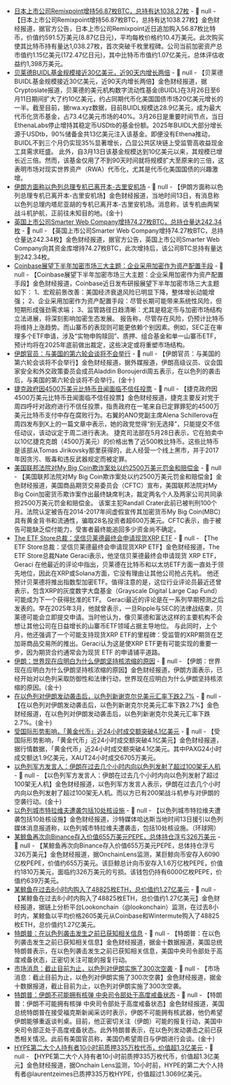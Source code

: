 - [日本上市公司Remixpoint增持56.87枚BTC，总持有达1038.27枚]() - 📰 null - 【日本上市公司Remixpoint增持56.87枚BTC，总持有达1038.27枚】金色财经报道，据官方公告，日本上市公司Remixpoint近日追加购入56.87枚比特币，价值约591.5万美元(8.87亿日元)，平均每枚价格约10.4万美元。此次购买使其比特币持有量达1,038.27枚，首次突破千枚里程碑。公司当前加密资产总市值约1.15亿美元(172.47亿日元)，其中比特币市值约1.07亿美元，总体评估收益约1,398万美元。
- [贝莱德BUIDL基金规模接近30亿美元，近90天内增长两倍](https://cryptoslate.com/blackrocks-buidl-nears-3b-registers-3x-increase-in-less-than-90-days/) - 📰 null - 【贝莱德BUIDL基金规模接近30亿美元，近90天内增长两倍】金色财经报道，据Cryptoslate报道，贝莱德的美元机构数字流动性基金(BUIDL)在3月26日至6月11日期间扩大了约10亿美元，约占同期代币化美国国债市场20亿美元增长的一半。截至目前，据rwa.xyz数据，目前BUIDL规模达28.9亿美元，成为最大代币化货币基金，占73.4亿美元市场的40%。3月26日是重要时间节点，当日EthenaLabs停止增持其稳定币USDtb的基金份额。2025年BUIDL大部分增长源于USDtb，90%储备金共13亿美元注入该基金。即便没有Ethena推动，BUIDL不到三个月仍实现35%显著增长，凸显公共区块链上受监管高收益现金工具需求旺盛。 
此外，自3月13日该基金规模达到10亿美元以来，其规模已增长近三倍。然而，该基金仅用了不到90天时间就将规模扩大至原来的三倍，这表明市场对现实世界资产（RWA）代币化，尤其是代币化美国国债的兴趣激增。
- [伊朗方面称以色列总理专机已离开本-古里安机场]() - 📰 null - 【伊朗方面称以色列总理专机已离开本-古里安机场】金色财经报道，当地时间13日，有消息称以色列总理内塔尼亚胡的专机已离开本-古里安机场。消息称，该专机由两架战斗机护航，正前往未知目的地。(金十)
- [英国上市公司Smarter Web Company增持74.27枚BTC，总持仓量达242.34枚](https://investors.smarterwebcompany.co.uk/investors/_img/pdf/news/2025-06-13-bitcoin-purchase.pdf) - 📰 null - 【英国上市公司Smarter Web Company增持74.27枚BTC，总持仓量达242.34枚】金色财经报道，据官方公告，英国上市公司Smarter Web Company向其资金库增持74.27枚BTC，此次增持后，该公司BTC总持有量达到242.34枚。
- [Coinbase展望下半年加密市场三大主题：企业采用加密作为资产配置手段](https://www.coinbase.com/zh-cn/institutional/research-insights/research/monthly-outlook/monthly-outlook-jun-2025) - 📰 null - 【Coinbase展望下半年加密市场三大主题：企业采用加密作为资产配置手段】金色财经报道，Coinbase近日发布研报展望下半年加密市场三大主题如下： 
1、宏观前景改善：美国经济衰退风险已明显下降，整体增长动能增强； 
2、企业采用加密作为资产配置手段：尽管长期可能带来系统性风险，但短期形成强劲需求端； 
3、监管路径日趋清晰：尤其是稳定币与加密市场结构立法进展，将深刻影响加密生态发展。 
报告称，尽管存在风险，仍预计比特币将维持上涨趋势。而山寨币的表现则可能更依赖个别因素。例如，SEC正在审理多个ETF申请，涉及“实物申购赎回”、质押、组合基金和单一山寨币ETF，预计均将在2025年底前做出裁定，这些决定或将重塑市场结构。
- [伊朗官员：与美国的第六轮会谈将不会举行]() - 📰 null - 【伊朗官员：与美国的第六轮会谈将不会举行】金色财经报道，据外媒报道，伊朗高级议员、议会国家安全和外交政策委员会成员Aladdin Boroujerdi周五表示，在以色列的袭击后，与美国的第六轮会谈将不会举行。(金十)
- [捷克政府因4500万美元比特币丑闻面临不信任投票](https://cointelegraph.com/news/czech-government-no-confidence-vote-bitcoin-scandal) - 📰 null - 【捷克政府因4500万美元比特币丑闻面临不信任投票】金色财经报道，捷克主要反对党于周四呼吁对政府进行不信任投票，指责政府在一笔来自已定罪罪犯的4500万美元比特币支付中存在腐败行为。右翼的ANO党副主席Alena Schillerova在周四发布到X上的一篇文章中表示，她的政党觉得“别无选择”，只能提交不信任动议，该动议定于周二进行表决。 
捷克司法部在5月28日表示，它在拍卖中以10亿捷克克朗（4500万美元）的价格出售了近500枚比特币。这些比特币是该部从Tomas Jirikovsky那里获得的，此人经营一个线上黑市，并于2017年因贪污、贩毒和违反武器规定而被定罪。
- [美国联邦法院对My Big Coin欺诈案处以约2500万美元罚金和赔偿金](https://news.bitcoin.com/court-slams-my-big-coin-with-25m-penalty-over-false-cryptocurrency-claims/) - 📰 null - 【美国联邦法院对My Big Coin欺诈案处以约2500万美元罚金和赔偿金】金色财经报道，美国商品期货交易委员会（CFTC）宣布，美国联邦法院对My Big Coin加密货币欺诈案作出最终缺席判决，裁定两名个人及两家公司共同承担2500万美元罚金和赔偿金。 
该案主犯Randall Crater此前已被判刑100个月。法院认定被告在2014-2017年间虚假宣传其加密货币My Big Coin(MBC)具有黄金背书和流通性，骗取28名投资者超600万美元。CFTC表示，由于被告可能缺乏偿付能力，受害者最终能追回多少资金尚不确定。
- [The ETF Store总裁：坚信贝莱德最终会申请现货XRP ETF](https://thecryptobasic.com/2025/06/13/blackrock-to-eventually-file-for-an-xrp-etf-etf-store-president/) - 📰 null - 【The ETF Store总裁：坚信贝莱德最终会申请现货XRP ETF】金色财经报道，The ETF Store总裁Nate Geraci表示，他坚信贝莱德最终会申请现货 XRP ETF，Geraci 在他最近的评论中指出，贝莱德在比特币和以太坊ETF方面一直处于领先地位，因此在XRP或Solana方面，它没有理由让其他公司抢占先机。 
他还预计贝莱德将推出指数型加密ETF。值得注意的是，这位行业评论员最近还曾表示，包含XRP的灰度数字大盘基金（Grayscale Digital Large Cap Fund）可能成为下一个获得批准的ETF。 
Geraci最近的评论是在一系列早期预测之后发表的。早在2025年3月，他就曾表示，一旦Ripple与SEC的法律战结束，贝莱德可能会立即提交申请。当时他认为，像贝莱德和富达这样的主要机构不会想让其他公司在日益增长的山寨币ETF领域占据主导地位。 
与此同时，上个月，他还强调了一个可能支持现货XRP ETF的里程碑：受监管的XRP期货在芝加哥商品交易所的推出。Geraci认为这是使XRP ETF更有可能实现的重要一步，因为期货合约通常会为现货 ETF 的申请铺平道路。
- [伊朗：世界现在应明白为什么伊朗坚持核浓缩的原因]() - 📰 null - 【伊朗：世界现在应明白为什么伊朗坚持核浓缩的原因】金色财经报道，伊朗方面表示，已经开始对以色列采取防御性和法律行动，世界现在应明白为什么伊朗坚持核浓缩的原因。(金十)
- [在以色列对伊朗发动袭击后，以色列新谢克尔兑美元汇率下跌2.7%]() - 📰 null - 【在以色列对伊朗发动袭击后，以色列新谢克尔兑美元汇率下跌2.7%】金色财经报道，在以色列对伊朗发动袭击后，以色列新谢克尔兑美元汇率下跌2.7%。(金十)
- [受国际形势影响，「黄金代币」近24小时成交额突破4.1亿美元](https://www.coingecko.com/zh/categories/tokenized-gold) - 📰 null - 【受国际形势影响，「黄金代币」近24小时成交额突破4.1亿美元】金色财经报道，据行情数据，「黄金代币」近24小时成交额突破4.1亿美元。其中PAXG24小时成交额达1.9亿美元，XAUT24小时成交6705万美元。
- [以色列军方发言人：伊朗在过去几个小时内向以色列发射了超过100架无人机]() - 📰 null - 【以色列军方发言人：伊朗在过去几个小时内向以色列发射了超过100架无人机】金色财经报道，以色列军方发言人表示，伊朗在过去几个小时内向以色列发射了超过100架无人机。而以方已有200架战斗机参与对伊朗的空袭行动。(金十)
- [以色列城市特拉维夫遭袭包括10处核设施]() - 📰 null - 【以色列城市特拉维夫遭袭包括10处核设施】金色财经报道，沙特媒体哈达斯当地时间13日援引以色列媒体消息报道称，以色列城市特拉维夫遭袭击，包括10处核设施。（环球网）
- [某鲸鱼再次向Binance存入价值655万美元PEPE，总体持仓浮亏326万美元](https://x.com/OnchainLens/status/1933381181388816534) - 📰 null - 【某鲸鱼再次向Binance存入价值655万美元PEPE，总体持仓浮亏326万美元】金色财经报道，据OnchainLens监测，某巨鲸向币安存入6090亿枚PEPE，价值约655万美元。该巨鲸总计向币安存入1.6万亿枚PEPE，价值约1810万美元，面临约326万美元的亏损。该钱包仍持有6000亿枚PEPE，价值约639万美元。
- [某鲸鱼在过去8小时内购入了48825枚ETH，总价值约1.27亿美元](https://x.com/lookonchain/status/1933378215944573032) - 📰 null - 【某鲸鱼在过去8小时内购入了48825枚ETH，总价值约1.27亿美元】金色财经报道，据链上分析平台Lookonchain（@lookonchain）监测，在过去8小时内，某鲸鱼以平均价格2605美元从Coinbase和Wintermute购入了48825枚ETH，总价值约1.27亿美元。
- [特朗普：在以色列袭击发生之前已获知相关信息]() - 📰 null - 【特朗普：在以色列袭击发生之前已获知相关信息】金色财经报道，据金十数据报道，美国总统特朗普表示，在以色列袭击发生之前已获知相关信息，美国中央司令部处于高度戒备状态，正密切关注可能的报复行动。
- [市场消息：截止目前为止，以色列对伊朗实施了300次空袭]() - 📰 null - 【市场消息：截止目前为止，以色列对伊朗实施了300次空袭】金色财经报道，据金十数据报道，截止目前为止，以色列对伊朗实施了300次空袭。
- [特朗普：伊朗不可能拥有核弹 中央司令部处于高度戒备状态]() - 📰 null - 【特朗普：伊朗不可能拥有核弹 中央司令部处于高度戒备状态】金色财经报道，美国总统特朗普在接受福克斯新闻采访时表示，伊朗不可能拥有核武器，他仍希望伊朗能够重返谈判桌。目前，他正密切关注（伊朗）可能的报复行动，美国中央司令部正处于高度戒备状态。此外特朗普表示，在以色列发动袭击之前已获悉相关情况。此前有美国官员称，美国仍希望周日与伊朗进行会谈。(金十)
- [HYPE第二大个人持有者10小时前质押335万枚代币，价值超1.3亿美元](https://x.com/OnchainLens/status/1933374231070601461) - 📰 null - 【HYPE第二大个人持有者10小时前质押335万枚代币，价值超1.3亿美元】金色财经报道，据Onchain Lens监测，10小时前，HYPE的第二大个人持有者@laurentzeimes已质押335万枚HYPE，价值超过1.3069亿美元。
